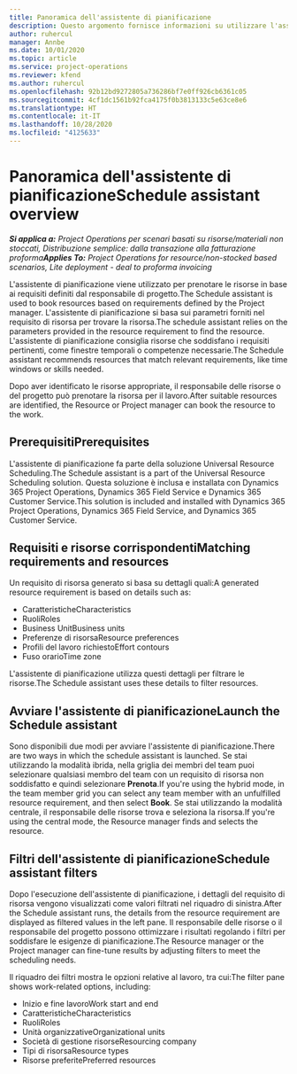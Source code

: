 ```yaml
---
title: Panoramica dell'assistente di pianificazione
description: Questo argomento fornisce informazioni su utilizzare l'assistente di pianificazione per prenotare le risorse.
author: ruhercul
manager: Annbe
ms.date: 10/01/2020
ms.topic: article
ms.service: project-operations
ms.reviewer: kfend
ms.author: ruhercul
ms.openlocfilehash: 92b12bd9272805a736286bf7e0ff926cb6361c05
ms.sourcegitcommit: 4cf1dc1561b92fca4175f0b3813133c5e63ce8e6
ms.translationtype: HT
ms.contentlocale: it-IT
ms.lasthandoff: 10/28/2020
ms.locfileid: "4125633"
---
```

# <a name="schedule-assistant-overview"></a><span data-ttu-id="ce5f6-103">Panoramica dell'assistente di pianificazione</span><span class="sxs-lookup"><span data-stu-id="ce5f6-103">Schedule assistant overview</span></span>

<span data-ttu-id="ce5f6-104">_**Si applica a:** Project Operations per scenari basati su risorse/materiali non stoccati, Distribuzione semplice: dalla transazione alla fatturazione proforma_</span><span class="sxs-lookup"><span data-stu-id="ce5f6-104">_**Applies To:** Project Operations for resource/non-stocked based scenarios, Lite deployment - deal to proforma invoicing_</span></span>

<span data-ttu-id="ce5f6-105">L'assistente di pianificazione viene utilizzato per prenotare le risorse in base ai requisiti definiti dal responsabile di progetto.</span><span class="sxs-lookup"><span data-stu-id="ce5f6-105">The Schedule assistant is used to book resources based on requirements defined by the Project manager.</span></span> <span data-ttu-id="ce5f6-106">L'assistente di pianificazione si basa sui parametri forniti nel requisito di risorsa per trovare la risorsa.</span><span class="sxs-lookup"><span data-stu-id="ce5f6-106">The schedule assistant relies on the parameters provided in the resource requirement to find the resource.</span></span> <span data-ttu-id="ce5f6-107">L'assistente di pianificazione consiglia risorse che soddisfano i requisiti pertinenti, come finestre temporali o competenze necessarie.</span><span class="sxs-lookup"><span data-stu-id="ce5f6-107">The Schedule assistant recommends resources that match relevant requirements, like time windows or skills needed.</span></span>

<span data-ttu-id="ce5f6-108">Dopo aver identificato le risorse appropriate, il responsabile delle risorse o del progetto può prenotare la risorsa per il lavoro.</span><span class="sxs-lookup"><span data-stu-id="ce5f6-108">After suitable resources are identified, the Resource or Project manager can book the resource to the work.</span></span>

## <a name="prerequisites"></a><span data-ttu-id="ce5f6-109">Prerequisiti</span><span class="sxs-lookup"><span data-stu-id="ce5f6-109">Prerequisites</span></span>

<span data-ttu-id="ce5f6-110">L'assistente di pianificazione fa parte della soluzione Universal Resource Scheduling.</span><span class="sxs-lookup"><span data-stu-id="ce5f6-110">The Schedule assistant is a part of the Universal Resource Scheduling solution.</span></span> <span data-ttu-id="ce5f6-111">Questa soluzione è inclusa e installata con Dynamics 365 Project Operations, Dynamics 365 Field Service e Dynamics 365 Customer Service.</span><span class="sxs-lookup"><span data-stu-id="ce5f6-111">This solution is included and installed with Dynamics 365 Project Operations, Dynamics 365 Field Service, and Dynamics 365 Customer Service.</span></span>

## <a name="matching-requirements-and-resources"></a><span data-ttu-id="ce5f6-112">Requisiti e risorse corrispondenti</span><span class="sxs-lookup"><span data-stu-id="ce5f6-112">Matching requirements and resources</span></span>

<span data-ttu-id="ce5f6-113">Un requisito di risorsa generato si basa su dettagli quali:</span><span class="sxs-lookup"><span data-stu-id="ce5f6-113">A generated resource requirement is based on details such as:</span></span>

-   <span data-ttu-id="ce5f6-114">Caratteristiche</span><span class="sxs-lookup"><span data-stu-id="ce5f6-114">Characteristics</span></span>
-   <span data-ttu-id="ce5f6-115">Ruoli</span><span class="sxs-lookup"><span data-stu-id="ce5f6-115">Roles</span></span>
-   <span data-ttu-id="ce5f6-116">Business Unit</span><span class="sxs-lookup"><span data-stu-id="ce5f6-116">Business units</span></span>
-   <span data-ttu-id="ce5f6-117">Preferenze di risorsa</span><span class="sxs-lookup"><span data-stu-id="ce5f6-117">Resource preferences</span></span>
-   <span data-ttu-id="ce5f6-118">Profili del lavoro richiesto</span><span class="sxs-lookup"><span data-stu-id="ce5f6-118">Effort contours</span></span>
-   <span data-ttu-id="ce5f6-119">Fuso orario</span><span class="sxs-lookup"><span data-stu-id="ce5f6-119">Time zone</span></span>

<span data-ttu-id="ce5f6-120">L'assistente di pianificazione utilizza questi dettagli per filtrare le risorse.</span><span class="sxs-lookup"><span data-stu-id="ce5f6-120">The Schedule assistant uses these details to filter resources.</span></span>

## <a name="launch-the-schedule-assistant"></a><span data-ttu-id="ce5f6-121">Avviare l'assistente di pianificazione</span><span class="sxs-lookup"><span data-stu-id="ce5f6-121">Launch the Schedule assistant</span></span>

<span data-ttu-id="ce5f6-122">Sono disponibili due modi per avviare l'assistente di pianificazione.</span><span class="sxs-lookup"><span data-stu-id="ce5f6-122">There are two ways in which the schedule assistant is launched.</span></span> <span data-ttu-id="ce5f6-123">Se stai utilizzando la modalità ibrida, nella griglia dei membri del team puoi selezionare qualsiasi membro del team con un requisito di risorsa non soddisfatto e quindi selezionare **Prenota**.</span><span class="sxs-lookup"><span data-stu-id="ce5f6-123">If you're using the hybrid mode, in the team member grid you can select any team member with an unfulfilled resource requirement, and then select **Book**.</span></span> <span data-ttu-id="ce5f6-124">Se stai utilizzando la modalità centrale, il responsabile delle risorse trova e seleziona la risorsa.</span><span class="sxs-lookup"><span data-stu-id="ce5f6-124">If you're using the central mode, the Resource manager finds and selects the resource.</span></span>

## <a name="schedule-assistant-filters"></a><span data-ttu-id="ce5f6-125">Filtri dell'assistente di pianificazione</span><span class="sxs-lookup"><span data-stu-id="ce5f6-125">Schedule assistant filters</span></span>

<span data-ttu-id="ce5f6-126">Dopo l'esecuzione dell'assistente di pianificazione, i dettagli del requisito di risorsa vengono visualizzati come valori filtrati nel riquadro di sinistra.</span><span class="sxs-lookup"><span data-stu-id="ce5f6-126">After the Schedule assistant runs, the details from the resource requirement are displayed as filtered values in the left pane.</span></span> <span data-ttu-id="ce5f6-127">Il responsabile delle risorse o il responsabile del progetto possono ottimizzare i risultati regolando i filtri per soddisfare le esigenze di pianificazione.</span><span class="sxs-lookup"><span data-stu-id="ce5f6-127">The Resource manager or the Project manager can fine-tune results by adjusting filters to meet the scheduling needs.</span></span>

<span data-ttu-id="ce5f6-128">Il riquadro dei filtri mostra le opzioni relative al lavoro, tra cui:</span><span class="sxs-lookup"><span data-stu-id="ce5f6-128">The filter pane shows work-related options, including:</span></span>

-   <span data-ttu-id="ce5f6-129">Inizio e fine lavoro</span><span class="sxs-lookup"><span data-stu-id="ce5f6-129">Work start and end</span></span>
-   <span data-ttu-id="ce5f6-130">Caratteristiche</span><span class="sxs-lookup"><span data-stu-id="ce5f6-130">Characteristics</span></span>
-   <span data-ttu-id="ce5f6-131">Ruoli</span><span class="sxs-lookup"><span data-stu-id="ce5f6-131">Roles</span></span>
-   <span data-ttu-id="ce5f6-132">Unità organizzative</span><span class="sxs-lookup"><span data-stu-id="ce5f6-132">Organizational units</span></span>
-   <span data-ttu-id="ce5f6-133">Società di gestione risorse</span><span class="sxs-lookup"><span data-stu-id="ce5f6-133">Resourcing company</span></span>
-   <span data-ttu-id="ce5f6-134">Tipi di risorsa</span><span class="sxs-lookup"><span data-stu-id="ce5f6-134">Resource types</span></span>
-   <span data-ttu-id="ce5f6-135">Risorse preferite</span><span class="sxs-lookup"><span data-stu-id="ce5f6-135">Preferred resources</span></span>
